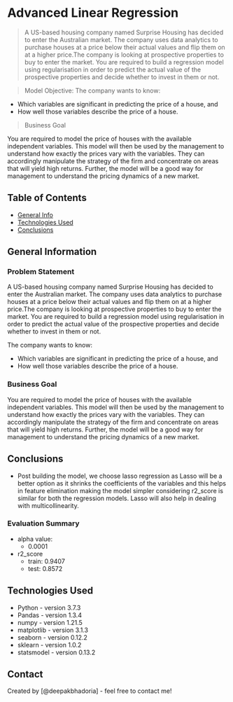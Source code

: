 # Advanced Linear Regression
> A US-based housing company named Surprise Housing has decided to enter the Australian market. The company uses data analytics to purchase houses at a price below their actual values and flip them on at a higher price.The company is looking at prospective properties to buy to enter the market. You are required to build a regression model using regularisation in order to predict the actual value of the prospective properties and decide whether to invest in them or not.

> Model Objective:
The company wants to know:
- Which variables are significant in predicting the price of a house, and
- How well those variables describe the price of a house.

>Business Goal

You are required to model the price of houses with the available independent variables. This model will then be used by the management to understand how exactly the prices vary with the variables. They can accordingly manipulate the strategy of the firm and concentrate on areas that will yield high returns. Further, the model will be a good way for management to understand the pricing dynamics of a new market.



## Table of Contents
* [General Info](#general-information)
* [Technologies Used](#technologies-used)
* [Conclusions](#conclusions)

<!-- You can include any other section that is pertinent to your problem -->

## General Information
### Problem Statement
A US-based housing company named Surprise Housing has decided to enter the Australian market. The company uses data analytics to purchase houses at a price below their actual values and flip them on at a higher price.The company is looking at prospective properties to buy to enter the market. You are required to build a regression model using regularisation in order to predict the actual value of the prospective properties and decide whether to invest in them or not.

The company wants to know:
- Which variables are significant in predicting the price of a house, and
- How well those variables describe the price of a house.

### Business Goal
You are required to model the price of houses with the available independent variables. This model will then be used by the management to understand how exactly the prices vary with the variables. They can accordingly manipulate the strategy of the firm and concentrate on areas that will yield high returns. Further, the model will be a good way for management to understand the pricing dynamics of a new market.

<!-- You don't have to answer all the questions - just the ones relevant to your project. -->

## Conclusions
- Post building the model, we choose lasso regression as Lasso will be a better option as it shrinks the coefficients of the variables and this helps in feature elimination making the model simpler considering r2_score is similar for both the regression models. Lasso will also help in dealing with multicollinearity.


### Evaluation Summary

- alpha value:
  - 0.0001
- r2_score
  - train: 0.9407
  - test: 0.8572

<!-- You don't have to answer all the questions - just the ones relevant to your project. -->


## Technologies Used
- Python - version 3.7.3
- Pandas - version 1.3.4
- numpy - version 1.21.5
- matplotlib - version 3.1.3
- seaborn - version 0.12.2
- sklearn - version 1.0.2
- statsmodel - version 0.13.2



<!-- As the libraries versions keep on changing, it is recommended to mention the version of library used in this project -->

## Contact
Created by [@deepakbhadoria] - feel free to contact me!


<!-- Optional -->
<!-- ## License -->
<!-- This project is open source and available under the [... License](). -->

<!-- You don't have to include all sections - just the one's relevant to your project -->

